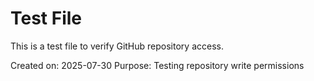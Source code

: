 # Test File

This is a test file to verify GitHub repository access.

Created on: 2025-07-30
Purpose: Testing repository write permissions